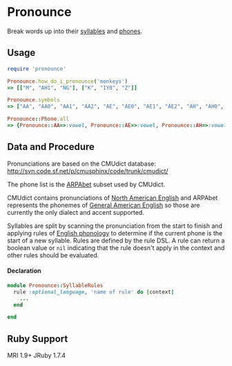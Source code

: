 # Pronounce

Break words up into their <a href="http://en.wikipedia.org/wiki/Syllable">syllables</a> and <a href="http://en.wikipedia.org/wiki/Phone_(phonetics)">phones</a>.

## Usage

```ruby
require 'pronounce'

Pronounce.how_do_i_pronounce('monkeys')
=> [["M", "AH1", "NG"], ["K", "IY0", "Z"]]

Pronounce.symbols
=> ["AA", "AA0", "AA1", "AA2", "AE", "AE0", "AE1", "AE2", "AH", "AH0", "AH1", "AH2", "AO", "AO0", "AO1", "AO2", "AW", "AW0", "AW1", "AW2", "AY", "AY0", "AY1", "AY2", "B", "CH", "D", "DH", "EH", "EH0", "EH1", "EH2", "ER", "ER0", "ER1", "ER2", "EY", "EY0", "EY1", "EY2", "F", "G", "HH", "IH", "IH0", "IH1", "IH2", "IY", "IY0", "IY1", "IY2", "JH", "K", "L", "M", "N", "NG", "OW", "OW0", "OW1", "OW2", "OY", "OY0", "OY1", "OY2", "P", "R", "S", "SH", "T", "TH", "UH", "UH0", "UH1", "UH2", "UW", "UW0", "UW1", "UW2", "V", "W", "Y", "Z", "ZH"]

Pronounce::Phone.all
=> {Pronounce::AA=>:vowel, Pronounce::AE=>:vowel, Pronounce::AH=>:vowel, Pronounce::AO=>:vowel, Pronounce::AW=>:vowel, Pronounce::AY=>:vowel, Pronounce::B=>:stop, Pronounce::CH=>:affricate, Pronounce::D=>:stop, Pronounce::DH=>:fricative, Pronounce::EH=>:vowel, Pronounce::ER=>:vowel, Pronounce::EY=>:vowel, Pronounce::F=>:fricative, Pronounce::G=>:stop, Pronounce::HH=>:aspirate, Pronounce::IH=>:vowel, Pronounce::IY=>:vowel, Pronounce::JH=>:affricate, Pronounce::K=>:stop, Pronounce::L=>:liquid, Pronounce::M=>:nasal, Pronounce::N=>:nasal, Pronounce::NG=>:nasal, Pronounce::OW=>:vowel, Pronounce::OY=>:vowel, Pronounce::P=>:stop, Pronounce::R=>:liquid, Pronounce::S=>:fricative, Pronounce::SH=>:fricative, Pronounce::T=>:stop, Pronounce::TH=>:fricative, Pronounce::UH=>:vowel, Pronounce::UW=>:vowel, Pronounce::V=>:fricative, Pronounce::W=>:semivowel, Pronounce::Y=>:semivowel, Pronounce::Z=>:fricative, Pronounce::ZH=>:fricative}

```

## Data and Procedure

Pronunciations are based on the CMUdict database: http://svn.code.sf.net/p/cmusphinx/code/trunk/cmudict/

The phone list is the <a href="http://en.wikipedia.org/wiki/Arpabet">ARPAbet</a> subset used by CMUdict.

CMUdict contains pronunciations of <a href="http://en.wikipedia.org/wiki/North_American_English">North American English</a> and ARPAbet represents the phonemes of <a href="http://en.wikipedia.org/wiki/General_American">General American English</a> so those are currently the only dialect and accent supported.

Syllables are split by scanning the pronunciation from the start to finish and applying rules of <a href="http://en.wikipedia.org/wiki/English_phonology">English phonology</a> to determine if the current phone is the start of a new syllable. Rules are defined by the rule DSL. A rule can return a boolean value or `nil` indicating that the rule doesn't apply in the context and other rules should be evaluated.

#### Declaration
```ruby
module Pronounce::SyllableRules
  rule :optional_language, 'name of rule' do |context|
    ...
  end

end
```

## Ruby Support

MRI 1.9+
JRuby 1.7.4

